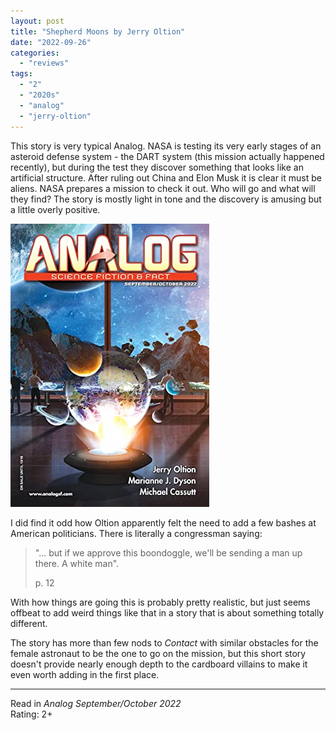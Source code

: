 ```yaml
---
layout: post
title: "Shepherd Moons by Jerry Oltion"
date: "2022-09-26"
categories:
  - "reviews"
tags:
  - "2"
  - "2020s"
  - "analog"
  - "jerry-oltion"
---
```


This story is very typical Analog. NASA is testing its very early stages of an asteroid defense system - the DART system (this mission actually happened recently), but during the test they discover something that looks like an artificial structure. After ruling out China and Elon Musk it is clear it must be aliens. NASA prepares a mission to check it out. Who will go and what will they find? The story is mostly light in tone and the discovery is amusing but a little overly positive.

![](/assets/images/62041157._sx318_.jpg)

I did find it odd how Oltion apparently felt the need to add a few bashes at American politicians. There is literally a congressman saying:

> "… but if we approve this boondoggle, we'll be sending a man up there. A white man".
>
> p. 12

With how things are going this is probably pretty realistic, but just seems offbeat to add weird things like that in a story that is about something totally different.

The story has more than few nods to _Contact_ with similar obstacles for the female astronaut to be the one to go on the mission, but this short story doesn't provide nearly enough depth to the cardboard villains to make it even worth adding in the first place.

* * *

Read in _Analog September/October 2022_\
Rating: 2+
